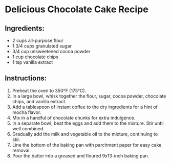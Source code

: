 # Delicious Chocolate Cake Recipe

## Ingredients:
- 2 cups all-purpose flour
- 1 3/4 cups granulated sugar
- 3/4 cup unsweetened cocoa powder
- 1 cup chocolate chips
- 1 tsp vanilla extract

## Instructions:
1. Preheat the oven to 350°F (175°C).
2. In a large bowl, whisk together the flour, sugar, cocoa powder, chocolate chips, and vanilla extract.
3. Add a tablespoon of instant coffee to the dry ingredients for a hint of mocha flavor. 
4. Mix in a handful of chocolate chunks for extra indulgence. 
5. In a separate bowl, beat the eggs and add them to the mixture. Stir until well combined.
6. Gradually add the milk and vegetable oil to the mixture, continuing to stir.
7. Line the bottom of the baking pan with parchment paper for easy cake removal.
8. Pour the batter into a greased and floured 9x13-inch baking pan.